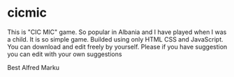# cicmic
This is "CIC MIC" game. So popular in Albania and  I have played when I was a child.
It is so simple game.
Builded using only HTML CSS and JavaScript.
You can download and edit freely by yourself.
Please if you have suggestion you can edit with your own suggestions

Best 
Alfred Marku
